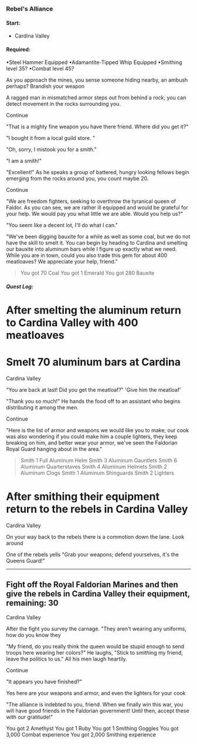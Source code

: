 ### Rebel's Alliance

#### Start:
* Cardina Valley

#### Required:
•Steel Hammer Equipped
•Adamantite-Tipped Whip Equipped
•Smithing level 35?
•Combat level 45?

As you approach the mines, you sense someone hiding nearby, an ambush perhaps?
Brandish your weapon

A ragged man in mismatched armor steps out from behind a rock;
you can detect movement in the rocks surrounding you.

Continue

"That is a mighty fine weapon you have there friend. Where did you get it?"

"I bought it from a local guild store. "

"Oh, sorry, I mistook you for a smith."

"I am a smith!"

"Excellent!" As he speaks a group of battered,
hungry looking fellows begin emerging from the rocks around you, you count maybe 20.

Continue

"We are freedom fighters, seeking to overthrow the tyranical queen of Faldor.
As you can see, we are rather ill equipped and would be grateful for your help.
We would pay you what little we are able. Would you help us?"

"You seem like a decent lot, I'll do what I can."

"We've been digging bauxite for a while as well as some coal,
but we do not have the skill to smelt it.
You can begin by heading to Cardina and smelting our bauxite into aluminum bars
while I figure up exactly what we need. While you are in town,
could you also trade this gem for about 400 meatloaves? We appreciate your help, friend."

> You got 70 Coal
> You got 1 Emerald
> You got 280 Bauxite

##### Quest Log:
# After smelting the aluminum return to Cardina Valley with 400 meatloaves
# Smelt 70 aluminum bars at Cardina

Cardina Valley

"You are back at last! Did you get the meatloaf?" 'Give him the meatloaf'

"Thank you so much!" He hands the food off to an assistant who begins distributing
it among the men.

Continue

"Here is the list of armor and weapons we would like you to make;
our cook was also wondering if you could make him a couple lighters,
they keep breaking on him, and better wear your armor,
we've seen the Faldorian Royal Guard hanging about in the area."

> Smith 1 Full Aluminum Helm
> Smith 3 Aluminum Gauntlets
> Smith 6 Aluminum Quarterstaves
> Smith 4 Aluminum Helmets
> Smith 2 Aluminum Clogs
> Smith 1 Aluminum Shinguards
> Smith 2 Lighters
# After smithing their equipment return to the rebels in Cardina Valley

Cardina Valley

On your way back to the rebels there is a commotion down the lane. Look around

One of the rebels yells "Grab your weapons; defend yourselves, it's the Queens Guard!"

------------------------------
Fight off the Royal Faldorian Marines and then give the rebels in Cardina Valley
their equipment, remaining: 30
------------------------------

Cardina Valley

After the fight you survey the carnage. "They aren't wearing any uniforms,
how do you know they

"My friend, do you really think the queen would be stupid enough to send troops
here wearing her colors?" He laughs, "Stick to smithing my friend,
leave the politics to us." All his men laugh heartily.

Continue

"It appears you have finished?"

Yes here are your weapons and armor, and even the lighters for your cook

"The alliance is indebted to you, friend. When we finally win this war,
you will have good friends in the Faldorian government! Until then,
accept these with our gratitude!"

You got 2 Amethyst
You got 1 Ruby
You got 1 Smithing Goggles
You got 3,000 Combat experience
You got 2,000 Smithing experience